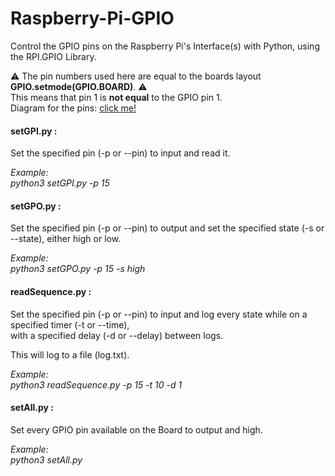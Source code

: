 # Raspberry-Pi-GPIO
Control the GPIO pins on the Raspberry Pi's Interface(s) with Python,
using the RPI.GPIO Library.  

⚠ The pin numbers used here are equal to the boards layout **GPIO.setmode(GPIO.BOARD)**. ⚠  
This means that pin 1 is **not equal** to the GPIO pin 1.  
Diagram for the pins:  <a href="https://www.raspberrypi-spy.co.uk/wp-content/uploads/2012/06/Raspberry-Pi-GPIO-Header-with-Photo.png">click me!</a> 


#### setGPI.py :
Set the specified pin (-p or --pin) to input and read it. 

*Example:*  
*python3 setGPI.py -p 15*

#### setGPO.py :
Set the specified pin (-p or --pin) to output and set the specified state (-s or --state), either high or low.

*Example:*   
*python3 setGPO.py -p 15 -s high*

#### readSequence.py :
Set the specified pin (-p or --pin) to input and log every state while on a specified timer (-t or --time),  
with a specified delay (-d or --delay) between logs.  

This will log to a file (log.txt).

*Example:*  
*python3 readSequence.py -p 15 -t 10 -d 1*

#### setAll.py :
Set every GPIO pin available on the Board to output and high.  

*Example:*  
*python3 setAll.py*
